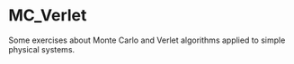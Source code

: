 # MC_Verlet
Some exercises about Monte Carlo and Verlet algorithms applied to simple physical systems.
